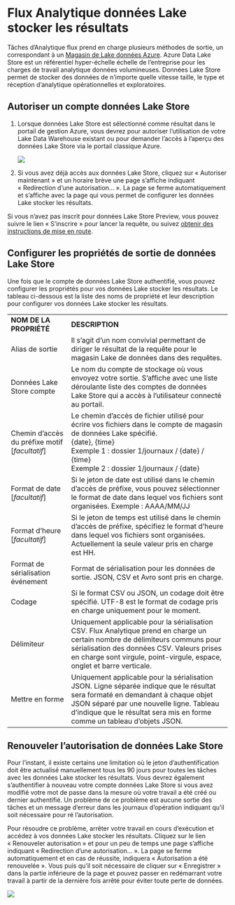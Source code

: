 <properties
    pageTitle="Flux Analytique données Lake stocker les résultats | Microsoft Azure"
    description="Configuration de l’authentification et l’autorisation d’un magasin Azure données Lake dans une tâche de flux de données Analytique"
    keywords=""
    services="stream-analytics"
    documentationCenter=""
    authors="jeffstokes72"
    manager="jhubbard"
    editor="cgronlun"
/>

<tags
    ms.service="stream-analytics"
    ms.devlang="na"
    ms.topic="article"
    ms.tgt_pltfrm="na"
    ms.workload="big-data"
    ms.date="09/26/2016"
    ms.author="jeffstok"
/>

# <a name="stream-analytics-data-lake-store-output"></a>Flux Analytique données Lake stocker les résultats

Tâches d’Analytique flux prend en charge plusieurs méthodes de sortie, un correspondant à un [Magasin de Lake données Azure](https://azure.microsoft.com/services/data-lake-store/). Azure Data Lake Store est un référentiel hyper-échelle échelle de l’entreprise pour les charges de travail analytique données volumineuses. Données Lake Store permet de stocker des données de n’importe quelle vitesse taille, le type et réception d’analytique opérationnelles et exploratoires.

## <a name="authorize-a-data-lake-store-account"></a>Autoriser un compte données Lake Store

1.  Lorsque données Lake Store est sélectionné comme résultat dans le portail de gestion Azure, vous devrez pour autoriser l’utilisation de votre Lake Data Warehouse existant ou pour demander l’accès à l’aperçu des données Lake Store via le portail classique Azure.

    ![](media/stream-analytics-data-lake-output/stream-analytics-data-lake-output-authorization.png)  

2.  Si vous avez déjà accès aux données Lake Store, cliquez sur « Autoriser maintenant » et un horaire brève une page s’affiche indiquant « Redirection d’une autorisation... ». La page se ferme automatiquement et s’affiche avec la page qui vous permet de configurer les données Lake stocker les résultats.

Si vous n’avez pas inscrit pour données Lake Store Preview, vous pouvez suivre le lien « S’inscrire » pour lancer la requête, ou suivez [obtenir des instructions de mise en route](../data-lake-store/data-lake-store-get-started-portal.md).

## <a name="configure-the-data-lake-store-output-properties"></a>Configurer les propriétés de sortie de données Lake Store

Une fois que le compte de données Lake Store authentifié, vous pouvez configurer les propriétés pour vos données Lake stocker les résultats. Le tableau ci-dessous est la liste des noms de propriété et leur description pour configurer vos données Lake stocker les résultats.

<table>
<tbody>
<tr>
<td><B>NOM DE LA PROPRIÉTÉ</B></td>
<td><B>DESCRIPTION</B></td>
</tr>
<tr>
<td>Alias de sortie</td>
<td>Il s’agit d’un nom convivial permettant de diriger le résultat de la requête pour le magasin Lake de données dans des requêtes.</td>
</tr>
<tr>
<td>Données Lake Store compte</td>
<td>Le nom du compte de stockage où vous envoyez votre sortie. S’affiche avec une liste déroulante liste des comptes de données Lake Store qui a accès à l’utilisateur connecté au portail.</td>
</tr>
<tr>
<td>Chemin d’accès du préfixe motif [<I>facultatif</I>]</td>
<td>Le chemin d’accès de fichier utilisé pour écrire vos fichiers dans le compte de magasin de données Lake spécifié. <BR>{date}, {time}<BR>Exemple 1 : dossier 1/journaux / {date} / {time}<BR>Exemple 2 : dossier 1/journaux / {date}</td>
</tr>
<tr>
<td>Format de date [<I>facultatif</I>]</td>
<td>Si le jeton de date est utilisé dans le chemin d’accès de préfixe, vous pouvez sélectionner le format de date dans lequel vos fichiers sont organisées. Exemple : AAAA/MM/JJ</td>
</tr>
<tr>
<td>Format d’heure [<I>facultatif</I>]</td>
<td>Si le jeton de temps est utilisé dans le chemin d’accès de préfixe, spécifiez le format d’heure dans lequel vos fichiers sont organisées. Actuellement la seule valeur pris en charge est HH.</td>
</tr>
<tr>
<td>Format de sérialisation événement</td>
<td>Format de sérialisation pour les données de sortie. JSON, CSV et Avro sont pris en charge.</td>
</tr>
<tr>
<td>Codage</td>
<td>Si le format CSV ou JSON, un codage doit être spécifié. UTF-8 est le format de codage pris en charge uniquement pour le moment.</td>
</tr>
<tr>
<td>Délimiteur</td>
<td>Uniquement applicable pour la sérialisation CSV. Flux Analytique prend en charge un certain nombre de délimiteurs communs pour sérialisation des données CSV. Valeurs prises en charge sont virgule, point-virgule, espace, onglet et barre verticale.</td>
</tr>
<tr>
<td>Mettre en forme</td>
<td>Uniquement applicable pour la sérialisation JSON. Ligne séparée indique que le résultat sera formaté en demandant à chaque objet JSON séparé par une nouvelle ligne. Tableau d’indique que le résultat sera mis en forme comme un tableau d’objets JSON.</td>
</tr>
</tbody>
</table>

## <a name="renew-data-lake-store-authorization"></a>Renouveler l’autorisation de données Lake Store

Pour l’instant, il existe certains une limitation où le jeton d’authentification doit être actualisé manuellement tous les 90 jours pour toutes les tâches avec les données Lake stocker les résultats. Vous devrez également s’authentifier à nouveau votre compte données Lake Store si vous avez modifié votre mot de passe dans la mesure où votre travail a été créé ou dernier authentifié. Un problème de ce problème est aucune sortie des tâches et un message d’erreur dans les journaux d’opération indiquant qu’il soit nécessaire pour ré l’autorisation.

Pour résoudre ce problème, arrêter votre travail en cours d’exécution et accédez à vos données Lake stocker les résultats. Cliquez sur le lien « Renouveler autorisation » et pour un peu de temps une page s’affiche indiquant « Redirection d’une autorisation... ». La page se ferme automatiquement et en cas de réussite, indiquera « Autorisation a été renouvelée ». Vous puis qu’il soit nécessaire de cliquer sur « Enregistrer » dans la partie inférieure de la page et pouvez passer en redémarrant votre travail à partir de la dernière fois arrêté pour éviter toute perte de données.

![](media/stream-analytics-data-lake-output/stream-analytics-data-lake-output-renew-authorization.png)
